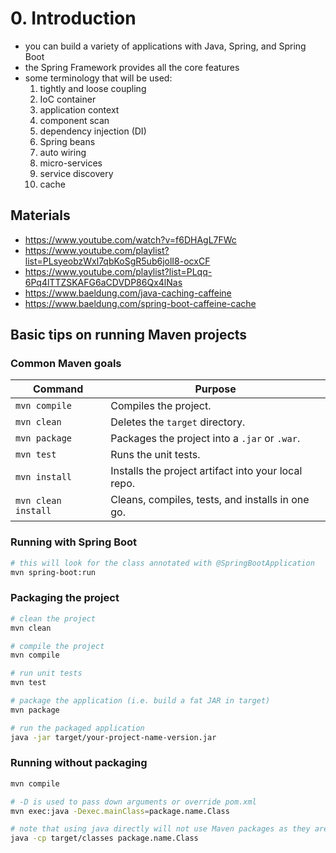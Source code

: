 # 0. Introduction

- you can build a variety of applications with Java, Spring, and Spring Boot
- the Spring Framework provides all the core features
- some terminology that will be used:
	1. tightly and loose coupling
	2. IoC container
	3. application context
	4. component scan
	5. dependency injection (DI)
	6. Spring beans
	7. auto wiring 
	8. micro-services
	9. service discovery
	10. cache

## Materials

- https://www.youtube.com/watch?v=f6DHAgL7FWc
- https://www.youtube.com/playlist?list=PLsyeobzWxl7qbKoSgR5ub6jolI8-ocxCF
- https://www.youtube.com/playlist?list=PLqq-6Pq4lTTZSKAFG6aCDVDP86Qx4lNas
- https://www.baeldung.com/java-caching-caffeine
- https://www.baeldung.com/spring-boot-caffeine-cache

## Basic tips on running Maven projects

### Common Maven goals
| **Command**           | **Purpose**                                      |
|------------------------|--------------------------------------------------|
| `mvn compile`         | Compiles the project.                           |
| `mvn clean`           | Deletes the `target` directory.                 |
| `mvn package`         | Packages the project into a `.jar` or `.war`.    |
| `mvn test`            | Runs the unit tests.                            |
| `mvn install`         | Installs the project artifact into your local repo. |
| `mvn clean install`   | Cleans, compiles, tests, and installs in one go. |

### Running with Spring Boot

```bash
# this will look for the class annotated with @SpringBootApplication
mvn spring-boot:run
```

### Packaging the project

```bash
# clean the project
mvn clean

# compile the project
mvn compile

# run unit tests
mvn test

# package the application (i.e. build a fat JAR in target)
mvn package

# run the packaged application
java -jar target/your-project-name-version.jar
```

### Running without packaging

```bash
mvn compile

# -D is used to pass down arguments or override pom.xml
mvn exec:java -Dexec.mainClass=package.name.Class

# note that using java directly will not use Maven packages as they are only included in the fat JAR
java -cp target/classes package.name.Class
```

